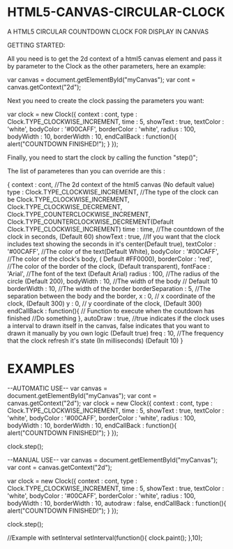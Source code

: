 HTML5-CANVAS-CIRCULAR-CLOCK
===========================

A HTML5 CIRCULAR COUNTDOWN CLOCK FOR DISPLAY IN CANVAS


GETTING STARTED:

All you need is to get the 2d context of a html5 canvas element and pass it by parameter 
to the Clock as the other parameters, here an example:

var canvas = document.getElementById("myCanvas");
var cont = canvas.getContext("2d");

Next you need to create the clock passing the parameters you want:

var clock = new Clock({ 
		context 	  : cont, 
  	type 		    : Clock.TYPE_CLOCKWISE_INCREMENT,
  	time 		    : 5,
  	showText 	  : true,
  	textColor 	: 'white',
  	bodyColor	  : '#00CAFF',
  	borderColor : 'white',
  	radius 	    : 100,
  	bodyWidth   : 10,
  	borderWidth : 10,
  	endCallBack : function(){
  		alert("COUNTDOWN FINISHED!");
  	}
});

Finally, you need to start the clock by calling the function "step()";

The list of parameteres than you can override are this :

{
  context          : cont, //The 2d context of the html5 canvas (No default value)
  type             : Clock.TYPE_CLOCKWISE_INCREMENT, //The type of the clock can be Clock.TYPE_CLOCKWISE_INCREMENT, Clock.TYPE_CLOCKWISE_DECREMENT, Clock.TYPE_COUNTERCLOCKWISE_INCREMENT, Clock.TYPE_COUNTERCLOCKWISE_DECREMENT(Default Clock.TYPE_CLOCKWISE_INCREMENT)
  time             : time, //The countdown of the clock in seconds, (Default 60)
  showText         : true, //If you want that the clock includes text showing the seconds in it's center(Default true),
  textColor        : '#00CAFF', //The color of the text(Default White),
  bodyColor        : '#00CAFF', //The color of the clock's body, ( Default #FF0000),
  borderColor      : 'red', //The color of the border of the clock, (Default transparent),
  fontFace         : 'Arial', //The font of the text (Default Arial)
  radius           : 100, //The radius of the circle (Default 200),
  bodyWidth        : 10, //The width of the body // Default 10
  borderWidth      : 10, //The width of the border
  borderSeparation : 5, //The separation between the body and the border,
  x                : 0, // x coordinate of the clock, (Default 300)
  y                : 0, // y coordinate of the clock, (Default 300)
  endCallBack      : function(){ // Function to execute when the coutdown has finished
    //Do something
  },
  autoDraw         : true, //true indicates if the clock uses a interval to drawn itself in the canvas, false indicates that you want to drawn it manually by you own logic (Default true)
  freq             : 10, //The frequency that the clock refresh it's state (In milliseconds) (Default 10)
}


EXAMPLES
============

--AUTOMATIC USE--
var canvas = document.getElementById("myCanvas");
var cont = canvas.getContext("2d");
var clock = new Clock({ 
		context 	  : cont, 
  	type 		    : Clock.TYPE_CLOCKWISE_INCREMENT,
  	time 		    : 5,
  	showText 	  : true,
  	textColor 	: 'white',
  	bodyColor	  : '#00CAFF',
  	borderColor : 'white',
  	radius 	    : 100,
  	bodyWidth   : 10,
  	borderWidth : 10,
  	endCallBack : function(){
  		alert("COUNTDOWN FINISHED!");
  	}
});

clock.step();

--MANUAL USE--
var canvas = document.getElementById("myCanvas");
var cont = canvas.getContext("2d");

var clock = new Clock({ 
		context 	  : cont, 
  	type 		    : Clock.TYPE_CLOCKWISE_INCREMENT,
  	time 		    : 5,
  	showText 	  : true,
  	textColor 	: 'white',
  	bodyColor	  : '#00CAFF',
  	borderColor : 'white',
  	radius 	    : 100,
  	bodyWidth   : 10,
  	borderWidth : 10,
  	autodraw    : false,
  	endCallBack : function(){
  		alert("COUNTDOWN FINISHED!");
  	}
});

clock.step();

//Example with setInterval
setInterval(function(){
  clock.paint();
},10);
